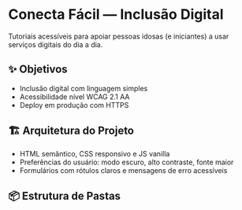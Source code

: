 # Conecta Fácil — Inclusão Digital


Tutoriais acessíveis para apoiar pessoas idosas (e iniciantes) a usar serviços digitais do dia a dia.


## ✨ Objetivos
- Inclusão digital com linguagem simples
- Acessibilidade nível WCAG 2.1 AA
- Deploy em produção com HTTPS


## 🏗️ Arquitetura do Projeto
- HTML semântico, CSS responsivo e JS vanilla
- Preferências do usuário: modo escuro, alto contraste, fonte maior
- Formulários com rótulos claros e mensagens de erro acessíveis


## 📦 Estrutura de Pastas
